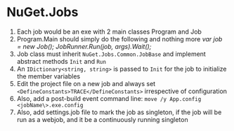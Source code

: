 NuGet.Jobs
==============

1. Each job would be an exe with 2 main classes Program and Job
2. Program.Main should simply do the following and nothing more
    *var job = new Job();
    JobRunner.Run(job, args).Wait();*
3. Job class must inherit `NuGet.Jobs.Common.JobBase` and implement abstract methods `Init` and `Run`
4. An `IDictionary<string, string>` is passed to `Init` for the job to initialize the member variables
5. Edit the project file on a new job and always set `<DefineConstants>TRACE</DefineConstants>` irrespective of configuration
6. Also, add a post-build event command line:
`move /y App.config <jobName\>.exe.config`
7. Also, add settings.job file to mark the job as singleton, if the job will be run as a webjob, and it be a continuously running singleton
